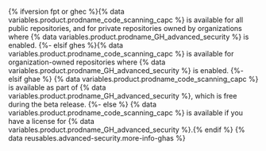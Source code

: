 {% ifversion fpt or ghec %}{% data variables.product.prodname_code_scanning_capc %} is available for all public repositories, and for private repositories owned by organizations where {% data variables.product.prodname_GH_advanced_security %} is enabled.
{%- elsif ghes %}{% data variables.product.prodname_code_scanning_capc %} is available for organization-owned repositories where {% data variables.product.prodname_GH_advanced_security %} is enabled.
{%- elsif ghae %}
{% data variables.product.prodname_code_scanning_capc %} is available as part of {% data variables.product.prodname_GH_advanced_security %}, which is free during the beta release.
{%- else %}
{% data variables.product.prodname_code_scanning_capc %} is available if you have a license for {% data variables.product.prodname_GH_advanced_security %}.{% endif %} {% data reusables.advanced-security.more-info-ghas %}

